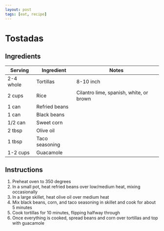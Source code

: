 ```yaml
---
layout: post
tags: [eat, recipe]
---
```


# Tostadas

## Ingredients

| Serving | Ingredient | Notes |
|-|-|-|
| 2-4 whole | Tortillas | 8-10 inch |
| 2 cups | Rice | Cilantro lime, spanish, white, or brown |
| 1 can | Refried beans |  |
| 1 can | Black beans |  |
| 1/2 can | Sweet corn |  |
| 2 tbsp | Olive oil | |
| 1 tbsp | Taco seasoning |  |
| 1-2 cups | Guacamole |  |

## Instructions

1. Preheat oven to 350 degrees
1. In a small pot, heat refried beans over low/medium heat, mixing occasionally
1. In a large skillet, heat olive oil over medium heat
1. Mix black beans, corn, and taco seasoning in skillet and cook for about 5 minutes
1. Cook tortillas for 10 minutes, flipping halfway through
1. Once everything is cooked, spread beans and corn over tortillas and top with guacamole
